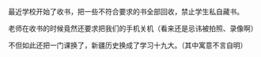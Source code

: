 最近学校开始了收书，把一些不符合要求的书全部回收，禁止学生私自藏书。

老师在收书的时候竟然还要求把我们的手机关机（看来还是忌讳被拍照、录像啊）

不但如此还把一门课换了，新疆历史换成了学习十九大。（其中寓意不言自明）
